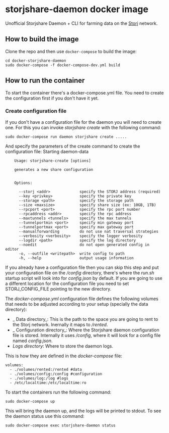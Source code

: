 # storjshare-daemon docker image

Unofficial Storjshare Daemon + CLI for farming data on the [Storj](https://storj.io/) network.


## How to build the image

Clone the repo and then use `docker-compose` to build the image:

    cd docker-storjshare-daemon
    sudo docker-compose -f docker-compose-dev.yml build

## How to run the container

To start the container there's a docker-compose.yml file. You need to create the configuration first if you don't have it yet.

### Create configuration file

If you don't have a configuration file for the daemon you will need to create one. For this you can invoke _storjshare create_ with the following command:

    sudo docker-compose run daemon storjshare create .....

And specify the parameters of the create command to create the configuration file:
    Starting daemon-data

        Usage: storjshare-create [options]

        generates a new share configuration


        Options:

          --storj <addr>             specify the STORJ address (required)
          --key <privkey>            specify the private key
          --storage <path>           specify the storage path
          --size <maxsize>           specify share size (ex: 10GB, 1TB)
          --rpcport <port>           specify the rpc port number
          --rpcaddress <addr>        specify the rpc address
          --maxtunnels <tunnels>     specify the max tunnels
          --tunnelportmin <port>     specify min gateway port
          --tunnelportmax <port>     specify max gateway port
          --manualforwarding         do not use nat traversal strategies
          --verbosity <verbosity>    specify the logger verbosity
          --logdir <path>            specify the log directory
          --noedit                   do not open generated config in editor
          -o, --outfile <writepath>  write config to path
          -h, --help                 output usage information

If you already have a configuration file then you can skip this step and put your configuration file on the _/config_ directory, there's where the _run.sh_ startup script will look into for _config.json_ by default. If you are going to use a different location for the configuration file you need to set STORJ_CONFIG_FILE pointing to the new directory.

The _docker-compose.yml_ configuration file defines the following volumes that needs to be adjusted according to your setup (specially the data directory):

  * _ Data directory_: This is the path to the space you are going to rent to the Storj network. Inernally it maps to _/rented_.
  * _ Configuration directory_: Where the Storjshare daemon configuration file is stored. Internally it uses _/config_, where it will look for a config file named _config.json_.
  * _Logs directory_: Where to store the daemon logs.

This is how they are defined in the _docker-compose_ file:

    volumes:
      - ./volumes/rented:/rented #data
      - ./volumes/config:/config #configuration
      - ./volumes/log:/log #logs
      - /etc/localtime:/etc/localtime:ro

To start the containers run the following command:

    sudo docker-compose up

This will bring the daemon up, and the logs will be printed to stdout. To see the daemon status use this command:

    sudo docker-compose exec storjshare-daemon status
